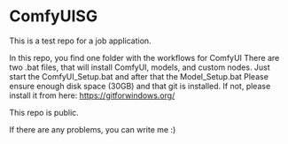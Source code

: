# ComfyUISG
This is a test repo for a job application.

In this repo, you find one folder with the workflows for ComfyUI
There are two .bat files, that will install ComfyUI, models, and custom nodes.
Just start the ComfyUI_Setup.bat and after that the Model_Setup.bat
Please ensure enough disk space (30GB) and that git is installed. If not, please install it from here:
https://gitforwindows.org/

This repo is public.

If there are any problems, you can write me :)
